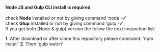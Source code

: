 **Node JS and Gulp CLI install is required** <br> <br>
check **Node** installed or not by giving command 'node -v' <br>
check **Glup** installed or not by giving command 'gulp -v' <br>
If you get both (Node & gulp) version the follow the next insturction list: <br>

**1**. After download or after clone this repository please command: 'npm install'
**2**. Then 'gulp watch'

